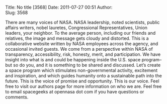 Title: No title [3568]
Date: 2011-07-27 00:51
Author:  
Slug: 3568

There are many voices of NASA. NASA leadership, noted scientists, public
affairs writers, nobel lauretes, Congressional Representatives, Union
leaders, your neighbor. To the average person, including our friends and
relatives, the image and message gets cloudy and distorted. This is a
collaborative website written by NASA employees across the agency, and
occasional invited guests. We come from a perspective within NASA of
transparency, accessibility, risk, honesty, merit, and participation. We
have insight into what is and could be happening inside the U.S. space
program– but so do you, and it is something to be shared and discussed.
Let’s create a space program which stimulates non-governmental activity,
excitement and inspiration, and which guides humanity onto a sustainable
path into the future. This is the voice of promise and opportunity. This
is our voice. Feel free to visit our authors page for more information
on who we are. Feel free to email spacegeeks at opennasa dot com if you
have questions or comments.
